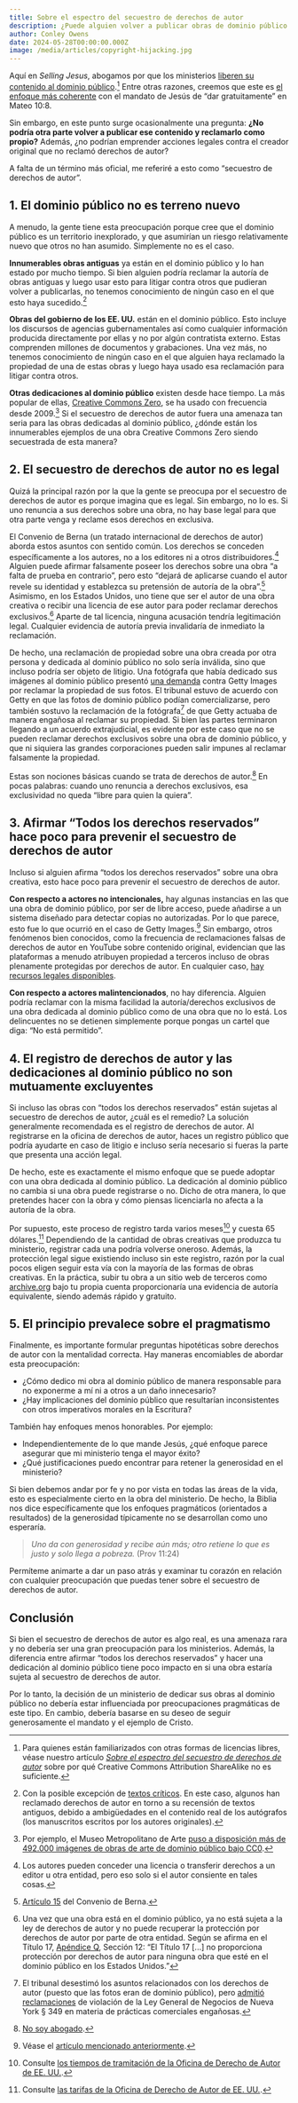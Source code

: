 ```yaml
---
title: Sobre el espectro del secuestro de derechos de autor
description: ¿Puede alguien volver a publicar obras de dominio público y reclamarlas como propias? No; he aquí por qué.
author: Conley Owens
date: 2024-05-28T00:00:00.000Z
image: /media/articles/copyright-hijacking.jpg
---
```


<podcast-player id="5FqR5Z4mqlSPltMXhHJSsw"></podcast-player>

Aquí en _Selling Jesus_, abogamos por que los ministerios [liberen su contenido al dominio público](https://copy.church/licenses/).[^1] Entre otras razones, creemos que este es [el enfoque más coherente](https://sellingjesus.org/articles/copyright-jesus-command-to-freely-give) con el mandato de Jesús de “dar gratuitamente” en Mateo 10:8.

Sin embargo, en este punto surge ocasionalmente una pregunta: **¿No podría otra parte volver a publicar ese contenido y reclamarlo como propio?** Además, ¿no podrían emprender acciones legales contra el creador original que no reclamó derechos de autor?

A falta de un término más oficial, me referiré a esto como “secuestro de derechos de autor”.


## 1. El dominio público no es terreno nuevo

A menudo, la gente tiene esta preocupación porque cree que el dominio público es un territorio inexplorado, y que asumirían un riesgo relativamente nuevo que otros no han asumido. Simplemente no es el caso.

**Innumerables obras antiguas** ya están en el dominio público y lo han estado por mucho tiempo. Si bien alguien podría reclamar la autoría de obras antiguas y luego usar esto para litigar contra otros que pudieran volver a publicarlas, no tenemos conocimiento de ningún caso en el que esto haya sucedido.[^2]

**Obras del gobierno de los EE. UU.** están en el dominio público. Esto incluye los discursos de agencias gubernamentales así como cualquier información producida directamente por ellas y no por algún contratista externo. Estas comprenden millones de documentos y grabaciones. Una vez más, no tenemos conocimiento de ningún caso en el que alguien haya reclamado la propiedad de una de estas obras y luego haya usado esa reclamación para litigar contra otros.

**Otras dedicaciones al dominio público** existen desde hace tiempo. La más popular de ellas, [Creative Commons Zero](https://creativecommons.org/public-domain/cc0/), se ha usado con frecuencia desde 2009.[^3] Si el secuestro de derechos de autor fuera una amenaza tan seria para las obras dedicadas al dominio público, ¿dónde están los innumerables ejemplos de una obra Creative Commons Zero siendo secuestrada de esta manera?


## 2. El secuestro de derechos de autor no es legal

Quizá la principal razón por la que la gente se preocupa por el secuestro de derechos de autor es porque imagina que es legal. Sin embargo, no lo es. Si uno renuncia a sus derechos sobre una obra, no hay base legal para que otra parte venga y reclame esos derechos en exclusiva.

El Convenio de Berna (un tratado internacional de derechos de autor) aborda estos asuntos con sentido común. Los derechos se conceden específicamente a los autores, no a los editores ni a otros distribuidores.[^4] Alguien puede afirmar falsamente poseer los derechos sobre una obra “a falta de prueba en contrario”, pero esto “dejará de aplicarse cuando el autor revele su identidad y establezca su pretensión de autoría de la obra”.[^5] Asimismo, en los Estados Unidos, uno tiene que ser el autor de una obra creativa o recibir una licencia de ese autor para poder reclamar derechos exclusivos.[^6] Aparte de tal licencia, ninguna acusación tendría legitimación legal. Cualquier evidencia de autoría previa invalidaría de inmediato la reclamación.

De hecho, una reclamación de propiedad sobre una obra creada por otra persona y dedicada al dominio público no solo sería inválida, sino que incluso podría ser objeto de litigio. Una fotógrafa que había dedicado sus imágenes al dominio público presentó [una demanda](https://graphicartistsguild.org/1-billion-lawsuit-against-getty-images-raises-questions-about-public-domain-dedication/) contra Getty Images por reclamar la propiedad de sus fotos. El tribunal estuvo de acuerdo con Getty en que las fotos de dominio público podían comercializarse, pero también sostuvo la reclamación de la fotógrafa[^7] de que Getty actuaba de manera engañosa al reclamar su propiedad. Si bien las partes terminaron llegando a un acuerdo extrajudicial, es evidente por este caso que no se pueden reclamar derechos exclusivos sobre una obra de dominio público, y que ni siquiera las grandes corporaciones pueden salir impunes al reclamar falsamente la propiedad.

Estas son nociones básicas cuando se trata de derechos de autor.[^8] En pocas palabras: cuando uno renuncia a derechos exclusivos, esa exclusividad no queda “libre para quien la quiera”.


## 3. Afirmar “Todos los derechos reservados” hace poco para prevenir el secuestro de derechos de autor

Incluso si alguien afirma “todos los derechos reservados” sobre una obra creativa, esto hace poco para prevenir el secuestro de derechos de autor.

**Con respecto a actores no intencionales,** hay algunas instancias en las que una obra de dominio público, por ser de libre acceso, puede añadirse a un sistema diseñado para detectar copias no autorizadas. Por lo que parece, esto fue lo que ocurrió en el caso de Getty Images.[^9] Sin embargo, otros fenómenos bien conocidos, como la frecuencia de reclamaciones falsas de derechos de autor en YouTube sobre contenido original, evidencian que las plataformas a menudo atribuyen propiedad a terceros incluso de obras plenamente protegidas por derechos de autor. En cualquier caso, [hay recursos legales disponibles](https://bytescare.com/blog/false-copyright-claims-penalty-youtube).

**Con respecto a actores malintencionados**, no hay diferencia. Alguien podría reclamar con la misma facilidad la autoría/derechos exclusivos de una obra dedicada al dominio público como de una obra que no lo está. Los delincuentes no se detienen simplemente porque pongas un cartel que diga: “No está permitido”.


## 4. El registro de derechos de autor y las dedicaciones al dominio público no son mutuamente excluyentes

Si incluso las obras con “todos los derechos reservados” están sujetas al secuestro de derechos de autor, ¿cuál es el remedio? La solución generalmente recomendada es el registro de derechos de autor. Al registrarse en la oficina de derechos de autor, haces un registro público que podría ayudarte en caso de litigio e incluso sería necesario si fueras la parte que presenta una acción legal.

De hecho, este es exactamente el mismo enfoque que se puede adoptar con una obra dedicada al dominio público. La dedicación al dominio público no cambia si una obra puede registrarse o no. Dicho de otra manera, lo que pretendes hacer con la obra y cómo piensas licenciarla no afecta a la autoría de la obra.

Por supuesto, este proceso de registro tarda varios meses[^10] y cuesta 65 dólares.[^11] Dependiendo de la cantidad de obras creativas que produzca tu ministerio, registrar cada una podría volverse oneroso. Además, la protección legal sigue existiendo incluso sin este registro, razón por la cual pocos eligen seguir esta vía con la mayoría de las formas de obras creativas. En la práctica, subir tu obra a un sitio web de terceros como [archive.org](https://archive.org) bajo tu propia cuenta proporcionaría una evidencia de autoría equivalente, siendo además rápido y gratuito.


## 5. El principio prevalece sobre el pragmatismo

Finalmente, es importante formular preguntas hipotéticas sobre derechos de autor con la mentalidad correcta. Hay maneras encomiables de abordar esta preocupación:



* ¿Cómo dedico mi obra al dominio público de manera responsable para no exponerme a mí ni a otros a un daño innecesario?
* ¿Hay implicaciones del dominio público que resultarían inconsistentes con otros imperativos morales en la Escritura?

También hay enfoques menos honorables. Por ejemplo:



* Independientemente de lo que mande Jesús, ¿qué enfoque parece asegurar que mi ministerio tenga el mayor éxito?
* ¿Qué justificaciones puedo encontrar para retener la generosidad en el ministerio?

Si bien debemos andar por fe y no por vista en todas las áreas de la vida, esto es especialmente cierto en la obra del ministerio. De hecho, la Biblia nos dice específicamente que los enfoques pragmáticos (orientados a resultados) de la generosidad típicamente no se desarrollan como uno esperaría.


> _Uno da con generosidad y recibe aún más; otro retiene lo que es justo y solo llega a pobreza._ (Prov 11:24)

Permíteme animarte a dar un paso atrás y examinar tu corazón en relación con cualquier preocupación que puedas tener sobre el secuestro de derechos de autor.


## Conclusión

Si bien el secuestro de derechos de autor es algo real, es una amenaza rara y no debería ser una gran preocupación para los ministerios. Además, la diferencia entre afirmar “todos los derechos reservados” y hacer una dedicación al dominio público tiene poco impacto en si una obra estaría sujeta al secuestro de derechos de autor.

Por lo tanto, la decisión de un ministerio de dedicar sus obras al dominio público no debería estar influenciada por preocupaciones pragmáticas de este tipo. En cambio, debería basarse en su deseo de seguir generosamente el mandato y el ejemplo de Cristo.


[^1]: Para quienes están familiarizados con otras formas de licencias libres, véase nuestro artículo [_Sobre el espectro del secuestro de derechos de autor_](https://sellingjesus.org/articles/sharealike) sobre por qué Creative Commons Attribution ShareAlike no es suficiente.

[^2]: Con la posible excepción de [textos críticos](https://sellingjesus.org/articles/copyright-and-the-bible#_1-ancient-biblical-texts). En este caso, algunos han reclamado derechos de autor en torno a su recensión de textos antiguos, debido a ambigüedades en el contenido real de los autógrafos (los manuscritos escritos por los autores originales).

[^3]: Por ejemplo, el Museo Metropolitano de Arte [puso a disposición más de 492.000 imágenes de obras de arte de dominio público bajo CC0](https://www.metmuseum.org/about-the-met/policies-and-documents/open-access).

[^4]: Los autores pueden conceder una licencia o transferir derechos a un editor u otra entidad, pero eso solo si el autor consiente en tales cosas.

[^5]: [Artículo 15](https://www.wipo.int/wipolex/en/text/283698#P192_37445) del Convenio de Berna.

[^6]: Una vez que una obra está en el dominio público, ya no está sujeta a la ley de derechos de autor y no puede recuperar la protección por derechos de autor por parte de otra entidad. Según se afirma en el Título 17, [Apéndice Q](https://www.copyright.gov/title17/92appq.html), Sección 12: “El Título 17 [...] no proporciona protección por derechos de autor para ninguna obra que esté en el dominio público en los Estados Unidos.”

[^7]: El tribunal desestimó los asuntos relacionados con los derechos de autor (puesto que las fotos eran de dominio público), pero [admitió reclamaciones](https://www.courtlistener.com/docket/4357500/68/highsmith-v-getty-images-us-inc/) de violación de la Ley General de Negocios de Nueva York § 349 en materia de prácticas comerciales engañosas.

[^8]: [No soy abogado](/ianal).

[^9]: Véase el [artículo mencionado anteriormente](https://graphicartistsguild.org/1-billion-lawsuit-against-getty-images-raises-questions-about-public-domain-dedication/).

[^10]: Consulte [los tiempos de tramitación de la Oficina de Derecho de Autor de EE. UU.](https://www.copyright.gov/registration/docs/processing-times-faqs.pdf).

[^11]: Consulte [las tarifas de la Oficina de Derecho de Autor de EE. UU.](https://www.copyright.gov/about/fees.html).
